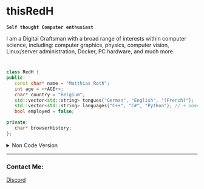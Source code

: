 # thisRedH

**`Self thought Computer enthusiast`**

I am a Digital Craftsman with a broad range of interests within computer science, including: computer graphics, physics, computer vision, Linux/server administration, Docker, PC hardware, and much more.
#
```cpp
class RedH {
public:
   const char* name = "Matthias Roth";
   int age = <+AGE+>;
   char* country = "Belgium";
   std::vector<std::string> tongues{"German", "English", "(French)"};
   std::vector<std::string> languages{"C++", "C#", "Python"}; // + some that im a newbie at (Java, Rust, PHP, ...)
   bool employed = false;

private:
   char* browserHistory;
};
```

<details><summary>Non Code Version</summary>
	Name: Matthias Roth<br>
	Age: <+AGE+><br>
	Country: Belgium<br>
	Tongues: German, English, (French)<br>
	Programming Languages: C++, C#, Python, (...)<br>
	Employed: No
</details>

---

### Contact Me:
[Discord](https://discordapp.com/users/1048765572109832252)

<!-- ![thisRedH's top langs](https://github-readme-stats.vercel.app/api/top-langs/?username=thisRedH&theme=dracula&hide_border=false&include_all_commits=true&count_private=true&layout=compact) -->
